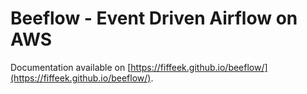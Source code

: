 # Beeflow - Event Driven Airflow on AWS

Documentation available on [https://fiffeek.github.io/beeflow/](https://fiffeek.github.io/beeflow/).
